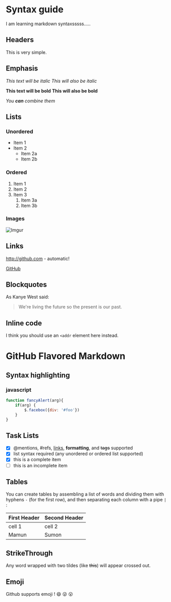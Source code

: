 # Syntax guide
I am learning markdown syntaxsssss..... 

## Headers

This is very simple. 

## Emphasis

*This text will be italic*
_This will also be italic_

**This text will be bold**
__This will also be bold__

_You **can** combine them_

## Lists

### Unordered
* Item 1
* Item 2
	* Item 2a
	* Item 2b
	
### Ordered
1. Item 1
1. Item 2
1. Item 3
	1. Item 3a
	1. Item 3b
	
### Images
![Imgur](http://i.imgur.com/NhmmwFQ.png)

## Links
http://github.com - automatic!

[GitHub](http://github.com)

## Blockquotes

As Kanye West said:

> We're living the future so
> the present is our past.

## Inline code

I think you should use an `<addr` element here instead.

# GitHub Flavored Markdown

## Syntax highlighting

### javascript
```javascript
function fancyAlert(arg){
	if(arg) {
		$.facebox({div: '#foo'})
	}
}
```

## Task Lists
- [x] @mentions, #refs, [links](), **formatting**, and <del>tags</del> supported
- [x] list syntax required (any unordered or ordered list supported)
- [x] this is a complete item
- [ ] this is an incomplete item

## Tables

You can create tables by assembling a list of words and dividing them with
hyphens `-` (for the first row), and then separating each column with 
a pipe `| ` :

First Header | Second Header
-------------|--------------
   cell 1	 | cell 2
   Mamun 	 | Sumon 
   
## StrikeThrough
Any word wrapped with two tildes (like ~~this~~) will appear crossed out.

## Emoji 

Github supports emoji ! :smile: :stuck_out_tongue_winking_eye: :open_mouth:
